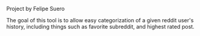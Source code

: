 Project by Felipe Suero


The goal of this tool is to allow easy categorization of a given reddit user's history, including things such as favorite subreddit, and highest rated post. 